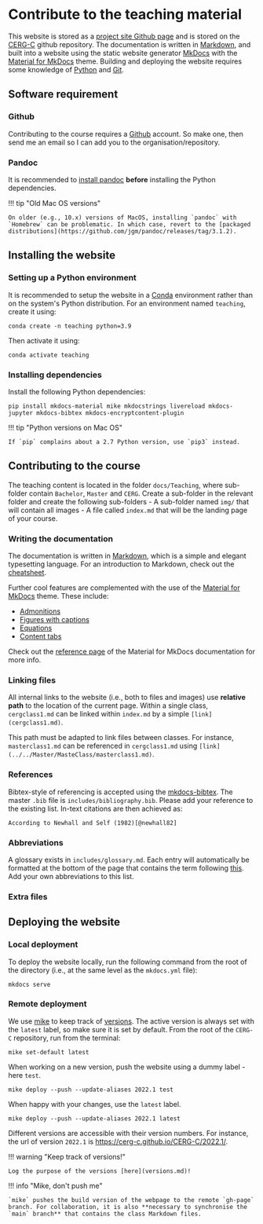 # Contribute to the teaching material

This website is stored as a [project site Github page](https://pages.github.com) and is stored on the [CERG-C](https://github.com/CERG-C/CERG-C) github repository. The documentation is written in [Markdown](https://www.markdownguide.org), and built into a website using the static website generator [MkDocs](https://www.mkdocs.org) with the [Material for MkDocs](https://squidfunk.github.io/mkdocs-material/) theme. Building and deploying the website requires some knowledge of [Python](https://www.python.org) and [Git](https://git-scm.com).

## Software requirement

### Github 

Contributing to the course requires a [Github](https://github.com) account. So make one, then send me an email so I can add you to the organisation/repository.

### Pandoc 

It is recommended to [install pandoc](https://pandoc.org) **before** installing the Python dependencies. 

!!! tip "Old Mac OS versions"

    On older (e.g., 10.x) versions of MacOS, installing `pandoc` with `Homebrew` can be problematic. In which case, revert to the [packaged distributions](https://github.com/jgm/pandoc/releases/tag/3.1.2). 


## Installing the website

### Setting up a Python environment 

It is recommended to setup the website in a [Conda](https://docs.conda.io/projects/conda/en/latest/index.html) environment rather than on the system's Python distribution. For an environment named `teaching`, create it using:

```
conda create -n teaching python=3.9
```

Then activate it using:

```
conda activate teaching 
```

### Installing dependencies

Install the following Python dependencies:

```
pip install mkdocs-material mike mkdocstrings livereload mkdocs-jupyter mkdocs-bibtex mkdocs-encryptcontent-plugin
```

!!! tip "Python versions on Mac OS"

    If `pip` complains about a 2.7 Python version, use `pip3` instead.

<!-- mkpdfs-mkdocs
pip install weasyprint==52.5
pip install mkdocs-encryptcontent-plugin
pip install mike -->

## Contributing to the course

The teaching content is located in the folder `docs/Teaching`, where sub-folder contain `Bachelor`, `Master` and `CERG`. Create a sub-folder in the relevant folder and create the following sub-folders
    - A sub-folder named `img/` that will contain all images
    - A file called `index.md` that will be the landing page of your course.



### Writing the documentation

The documentation is written in [Markdown](https://www.markdownguide.org), which is a simple and elegant typesetting language. For an introduction to Markdown, check out the [cheatsheet](https://www.markdownguide.org/cheat-sheet/).

Further cool features are complemented with the use of the [Material for MkDocs](https://squidfunk.github.io/mkdocs-material/) theme. These include:

- [Admonitions](https://squidfunk.github.io/mkdocs-material/reference/images/#usage)
- [Figures with captions](https://squidfunk.github.io/mkdocs-material/reference/images/#usage)
- [Equations](https://squidfunk.github.io/mkdocs-material/reference/mathjax/#usage)
- [Content tabs](https://squidfunk.github.io/mkdocs-material/reference/content-tabs/#usage)

Check out the [reference page](https://squidfunk.github.io/mkdocs-material/reference/) of the Material for MkDocs documentation for more info.

### Linking files

All internal links to the website (i.e., both to files and images) use **relative path** to the location of the current page. Within a single class, `cergclass1.md` can be linked within `index.md` by a simple `[link](cergclass1.md)`. 

This path must be adapted to link files between classes. For instance, `masterclass1.md` can be referenced in `cergclass1.md` using `[link](../../Master/MasteClass/masterclass1.md)`.


### References

Bibtex-style of referencing is accepted using the [mkdocs-bibtex](https://github.com/shyamd/mkdocs-bibtex). The master `.bib` file is `includes/bibliography.bib`. Please add your reference to the existing list. In-text citations are then achieved as:

``` pango
According to Newhall and Self (1982)[@newhall82]
```

### Abbreviations    

A glossary exists in `includes/glossary.md`. Each entry will automatically be formatted at the bottom of the page that contains the term following [this](https://squidfunk.github.io/mkdocs-material/reference/tooltips/#adding-abbreviations). Add your own abbreviations to this list. 

### Extra files 



## Deploying the website

### Local deployment

To deploy the website locally, run the following command from the root of the directory (i.e., at the same level as the `mkdocs.yml` file):

```
mkdocs serve
```

### Remote deployment

We use [mike](https://github.com/jimporter/mike) to keep track of [versions](versions.md). The active version is always set with the `latest` label, so make sure it is set by default. From the root of the `CERG-C` repository, run from the terminal:

```
mike set-default latest
```

When working on a new version, push the website using a dummy label - here `test`.

```
mike deploy --push --update-aliases 2022.1 test
```

When happy with your changes, use the `latest` label.

```
mike deploy --push --update-aliases 2022.1 latest
```

Different versions are accessible with their version numbers. For instance, the url of version `2022.1` is https://cerg-c.github.io/CERG-C/2022.1/. 

!!! warning "Keep track of versions!"

    Log the purpose of the versions [here](versions.md)!

!!! info "Mike, don't push me"

    `mike` pushes the build version of the webpage to the remote `gh-page` branch. For collaboration, it is also **necessary to synchronise the `main` branch** that contains the class Markdown files.


<!-- ### Old website version

The website was initially stored as an [organisation site Github page](https://pages.github.com) in the repo [CERG-C.github.io](https://github.com/CERG-C/CERG-C.github.io), for which deployment was done with:

```
mkdocs gh-deploy --force --remote-branch main --config-file mkdocs.yml
``` -->

<!-- ### Checklist before deploying -->